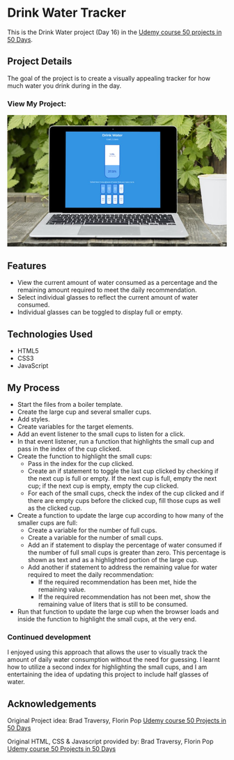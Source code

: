 # Drink Water Tracker

This is the Drink Water project (Day 16) in the [Udemy course 50 projects in 50 Days](https://www.udemy.com/course/50-projects-50-days/?src=sac&kw=50+projects+50+days).

## Project Details

The goal of the project is to create a visually appealing tracker for how much water you drink during in the day. 

### View My Project:

![Screenshot](img/smartmockups_dwt.jpg)

## Features

- View the current amount of water consumed as a percentage and the remaining amount required to meet the daily recommendation.
- Select individual glasses to reflect the current amount of water consumed.
- Individual glasses can be toggled to display full or empty.

## Technologies Used

- HTML5
- CSS3
- JavaScript

## My Process

- Start the files from a boiler template.
- Create the large cup and several smaller cups.
- Add styles.
- Create variables for the target elements.
- Add an event listener to the small cups to listen for a click.
- In that event listener, run a function that highlights the small cup and pass in the index of the cup clicked.
- Create the function to highlight the small cups:
    * Pass in the index for the cup clicked.
    * Create an if statement to toggle the last cup clicked by checking if the next cup is full or empty. If the next cup is full, empty the next cup; if the next cup is empty, empty the cup clicked.
    * For each of the small cups, check the index of the cup clicked and if there are empty cups before the clicked cup, fill those cups as well as the clicked cup.
- Create a function to update the large cup according to how many of the smaller cups are full:
    * Create a variable for the number of full cups.
    * Create a variable for the number of small cups.
    * Add an if statement to display the percentage of water consumed if the number of full small cups is greater than zero. This percentage is shown as text and as a highlighted portion of the large cup.
    * Add another if statement to address the remaining value for water required to meet the daily recommendation:
        * If the required recommendation has been met, hide the remaining value.
        * If the required recommendation has not been met, show the remaining value of liters that is still to be consumed.
- Run that function to update the large cup when the browser loads and inside the function to highlight the small cups, at the very end.

### Continued development

I enjoyed using this approach that allows the user to visually track the amount of daily water consumption without the need for guessing. I learnt how to utilize a second index for highlighting the small cups, and I am entertaining the idea of updating this project to include half glasses of water.

## Acknowledgements

Original Project idea: Brad Traversy, Florin Pop [Udemy course 50 Projects in 50 Days](https://www.udemy.com/course/50-projects-50-days/?src=sac&kw=50+projects+50+days)

Original HTML, CSS & Javascript provided by: Brad Traversy, Florin Pop [Udemy course 50 Projects in 50 Days](https://www.udemy.com/course/50-projects-50-days/?src=sac&kw=50+projects+50+days)